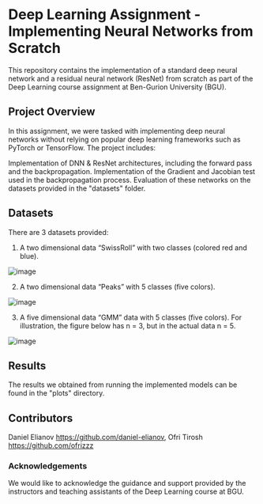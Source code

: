 # Deep Learning Assignment - Implementing Neural Networks from Scratch
This repository contains the implementation of a standard deep neural network and a residual neural network (ResNet) from scratch as part of the Deep Learning course assignment at Ben-Gurion University (BGU).

## Project Overview
In this assignment, we were tasked with implementing deep neural networks without relying on popular deep learning frameworks such as PyTorch or TensorFlow. The project includes:

Implementation of DNN & ResNet architectures, including the forward pass and the backpropagation.
Implementation of the Gradient and Jacobian test used in the backpropagation process.
Evaluation of these networks on the datasets provided in the "datasets" folder. 

## Datasets
There are 3 datasets provided:

1. A two dimensional data “SwissRoll” with two classes (colored red and blue).

![image](https://github.com/ofrizzz/DNN-From-Scratch/assets/117899740/9a8bc3c0-759d-4e44-bfd9-9e1f7aed59da)



2. A two dimensional data “Peaks” with 5 classes (five colors).

![image](https://github.com/ofrizzz/DNN-From-Scratch/assets/117899740/b249d48f-1107-4ade-93fa-55e97e9e7aba)


3. A five dimensional data “GMM” data with 5 classes (five colors). For illustration, the
figure below has n = 3, but in the actual data n = 5.

![image](https://github.com/ofrizzz/DNN-From-Scratch/assets/117899740/df2bdf1f-68b2-4569-9380-6972fd21a7f9)



## Results
The results we obtained from running the implemented models can be found in the "plots" directory.


## Contributors
Daniel Elianov https://github.com/daniel-elianov, Ofri Tirosh https://github.com/ofrizzz

### Acknowledgements
We would like to acknowledge the guidance and support provided by the instructors and teaching assistants of the Deep Learning course at BGU.
